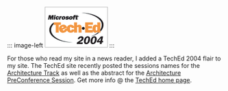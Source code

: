 ::: image-left
[![](https://raw.githubusercontent.com/devhawk/devhawk.github.io/master/images/blog/20040211-teched-architecture-track/teched2004.gif)](http://go.microsoft.com/?LinkID=404299)
:::

For those who read my site in a news reader, I added a TechEd 2004 flair
to my site. The TechEd site recently posted the sessions names for the
[Architecture Track](http://www.msteched.com/content/breakouts.aspx#a7c12aff-c193-4de3-977c-a8623c7acbe3)
as well as the abstract for the [Architecture PreConference
Session](http://www.msteched.com/content/precons.aspx#PRC003). Get more
info @ the [TechEd home page](http://go.microsoft.com/?LinkID=404299).
